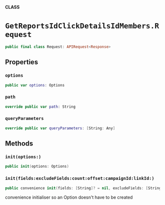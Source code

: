 **CLASS**

# `GetReportsIdClickDetailsIdMembers.Request`

```swift
public final class Request: APIRequest<Response>
```

## Properties
### `options`

```swift
public var options: Options
```

### `path`

```swift
override public var path: String
```

### `queryParameters`

```swift
override public var queryParameters: [String: Any]
```

## Methods
### `init(options:)`

```swift
public init(options: Options)
```

### `init(fields:excludeFields:count:offset:campaignId:linkId:)`

```swift
public convenience init(fields: [String]? = nil, excludeFields: [String]? = nil, count: Int? = nil, offset: Int? = nil, campaignId: String, linkId: String)
```

convenience initialiser so an Option doesn't have to be created
